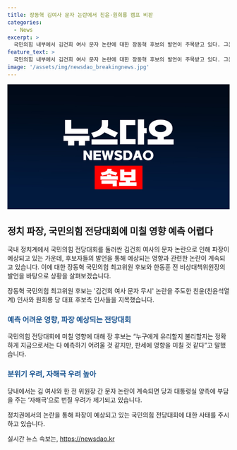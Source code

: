 ```yaml
---
title: 장동혁 김여사 문자 논란에서 친윤·원희룡 캠프 비판
categories:
  - News
excerpt: >
  국민의힘 내부에서 김건희 여사 문자 논란에 대한 장동혁 후보의 발언이 주목받고 있다. 그는 친윤과 원희룡 캠프를 지목하며 당내의 갈등을 드러내고, 국민의힘 전당대회 판세에 대한 예측은 어렵겠지만 영향을 미칠 것으로 전망했다. 또한, 한동훈 전 국민의힘 비상대책위원장은 김 여사와 한 전 위원장 간의 문자 논란에 대해 언급하며 당의 후유증을 우려하는 목소리가 나오고 있다고 전했다. 당내 갈등이 계속된다면 당과 대통령실에 부담을 주는 자해극이 될 수 있다는 우려가 커지고 있다.
feature_text: >
  국민의힘 내부에서 김건희 여사 문자 논란에 대한 장동혁 후보의 발언이 주목받고 있다. 그는 친윤과 원희룡 캠프를 지목하며 당내의 갈등을 드러내고, 국민의힘 전당대회 판세에 대한 예측은 어렵겠지만 영향을 미칠 것으로 전망했다. 또한, 한동훈 전 국민의힘 비상대책위원장은 김 여사와 한 전 위원장 간의 문자 논란에 대해 언급하며 당의 후유증을 우려하는 목소리가 나오고 있다고 전했다. 당내 갈등이 계속된다면 당과 대통령실에 부담을 주는 자해극이 될 수 있다는 우려가 커지고 있다.
image: '/assets/img/newsdao_breakingnews.jpg'
---
```


<p><img src="/assets/img/newsdao_breakingnews.jpg" alt="implanttips 속보" /></p>

<h2 data-ke-size="size26">정치 파장, 국민의힘 전당대회에 미칠 영향 예측 어렵다</h2>

<p>국내 정치계에서 국민의힘 전당대회를 둘러싼 김건희 여사의 문자 논란으로 인해 파장이 예상되고 있는 가운데, 후보자들의 발언을 통해 예상되는 영향과 관련한 논란이 계속되고 있습니다. 이에 대한 장동혁 국민의힘 최고위원 후보와 한동훈 전 비상대책위원장의 발언을 바탕으로 상황을 살펴보겠습니다.</p>

<p data-ke-size="size16">장동혁 국민의힘 최고위원 후보는 '김건희 여사 문자 무시' 논란을 주도한 친윤(친윤석열계) 인사와 원희룡 당 대표 후보측 인사들을 지목했습니다.</p>

<h3><b><span style="color: #1a5490;">예측 어려운 영향, 파장 예상되는 전당대회</span></b></h3>

<p>국민의힘 전당대회에 미칠 영향에 대해 장 후보는 “누구에게 유리할지 불리할지는 정확하게 지금으로서는 다 예측하기 어려울 것 같지만, 판세에 영향을 미칠 것 같다”고 말했습니다.</p>

<h3><b><span style="color: #1a5490;">분위기 우려, 자해극 우려 높아</span></b></h3>

<p>당내에서는 김 여사와 한 전 위원장 간 문자 논란이 계속되면 당과 대통령실 양측에 부담을 주는 ‘자해극’으로 번질 우려가 제기되고 있습니다.</p>

<p>정치권에서의 논란을 통해 파장이 예상되고 있는 국민의힘 전당대회에 대한 사태를 주시하고 있습니다.</p>
실시간 뉴스 속보는, <a href="https://newsdao.kr" rel="dofollow">https://newsdao.kr</a>


